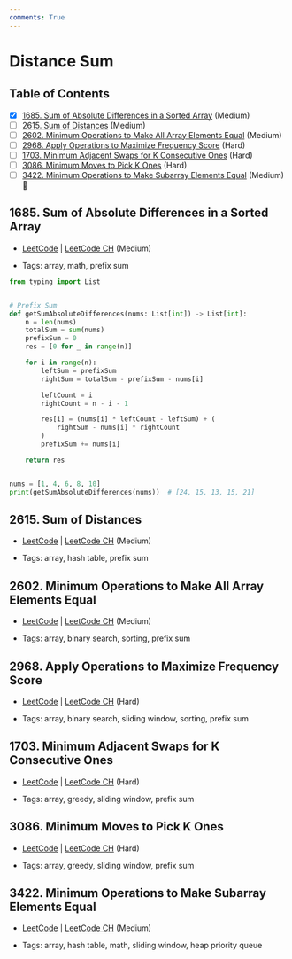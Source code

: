 ```yaml
---
comments: True
---
```


# Distance Sum

## Table of Contents

- [x] [1685. Sum of Absolute Differences in a Sorted Array](https://leetcode.cn/problems/sum-of-absolute-differences-in-a-sorted-array/) (Medium)
- [ ] [2615. Sum of Distances](https://leetcode.cn/problems/sum-of-distances/) (Medium)
- [ ] [2602. Minimum Operations to Make All Array Elements Equal](https://leetcode.cn/problems/minimum-operations-to-make-all-array-elements-equal/) (Medium)
- [ ] [2968. Apply Operations to Maximize Frequency Score](https://leetcode.cn/problems/apply-operations-to-maximize-frequency-score/) (Hard)
- [ ] [1703. Minimum Adjacent Swaps for K Consecutive Ones](https://leetcode.cn/problems/minimum-adjacent-swaps-for-k-consecutive-ones/) (Hard)
- [ ] [3086. Minimum Moves to Pick K Ones](https://leetcode.cn/problems/minimum-moves-to-pick-k-ones/) (Hard)
- [ ] [3422. Minimum Operations to Make Subarray Elements Equal](https://leetcode.cn/problems/minimum-operations-to-make-subarray-elements-equal/) (Medium) 👑

## 1685. Sum of Absolute Differences in a Sorted Array

-   [LeetCode](https://leetcode.com/problems/sum-of-absolute-differences-in-a-sorted-array/) | [LeetCode CH](https://leetcode.cn/problems/sum-of-absolute-differences-in-a-sorted-array/) (Medium)

-   Tags: array, math, prefix sum

```python title="1685. Sum of Absolute Differences in a Sorted Array - Python Solution"
from typing import List


# Prefix Sum
def getSumAbsoluteDifferences(nums: List[int]) -> List[int]:
    n = len(nums)
    totalSum = sum(nums)
    prefixSum = 0
    res = [0 for _ in range(n)]

    for i in range(n):
        leftSum = prefixSum
        rightSum = totalSum - prefixSum - nums[i]

        leftCount = i
        rightCount = n - i - 1

        res[i] = (nums[i] * leftCount - leftSum) + (
            rightSum - nums[i] * rightCount
        )
        prefixSum += nums[i]

    return res


nums = [1, 4, 6, 8, 10]
print(getSumAbsoluteDifferences(nums))  # [24, 15, 13, 15, 21]

```

## 2615. Sum of Distances

-   [LeetCode](https://leetcode.com/problems/sum-of-distances/) | [LeetCode CH](https://leetcode.cn/problems/sum-of-distances/) (Medium)

-   Tags: array, hash table, prefix sum
## 2602. Minimum Operations to Make All Array Elements Equal

-   [LeetCode](https://leetcode.com/problems/minimum-operations-to-make-all-array-elements-equal/) | [LeetCode CH](https://leetcode.cn/problems/minimum-operations-to-make-all-array-elements-equal/) (Medium)

-   Tags: array, binary search, sorting, prefix sum
## 2968. Apply Operations to Maximize Frequency Score

-   [LeetCode](https://leetcode.com/problems/apply-operations-to-maximize-frequency-score/) | [LeetCode CH](https://leetcode.cn/problems/apply-operations-to-maximize-frequency-score/) (Hard)

-   Tags: array, binary search, sliding window, sorting, prefix sum
## 1703. Minimum Adjacent Swaps for K Consecutive Ones

-   [LeetCode](https://leetcode.com/problems/minimum-adjacent-swaps-for-k-consecutive-ones/) | [LeetCode CH](https://leetcode.cn/problems/minimum-adjacent-swaps-for-k-consecutive-ones/) (Hard)

-   Tags: array, greedy, sliding window, prefix sum
## 3086. Minimum Moves to Pick K Ones

-   [LeetCode](https://leetcode.com/problems/minimum-moves-to-pick-k-ones/) | [LeetCode CH](https://leetcode.cn/problems/minimum-moves-to-pick-k-ones/) (Hard)

-   Tags: array, greedy, sliding window, prefix sum
## 3422. Minimum Operations to Make Subarray Elements Equal

-   [LeetCode](https://leetcode.com/problems/minimum-operations-to-make-subarray-elements-equal/) | [LeetCode CH](https://leetcode.cn/problems/minimum-operations-to-make-subarray-elements-equal/) (Medium)

-   Tags: array, hash table, math, sliding window, heap priority queue
